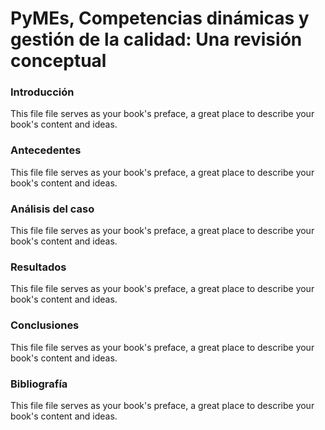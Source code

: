 # PyMEs, Competencias dinámicas y gestión de la calidad: Una revisión conceptual



### Introducción

This file file serves as your book's preface, a great place to describe your book's content and ideas.

### Antecedentes

This file file serves as your book's preface, a great place to describe your book's content and ideas.

### Análisis del caso

This file file serves as your book's preface, a great place to describe your book's content and ideas.

### Resultados

This file file serves as your book's preface, a great place to describe your book's content and ideas.

### Conclusiones

This file file serves as your book's preface, a great place to describe your book's content and ideas.

### Bibliografía

This file file serves as your book's preface, a great place to describe your book's content and ideas.

